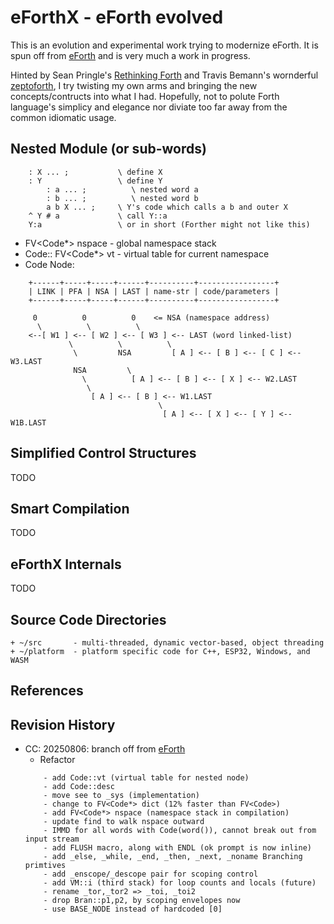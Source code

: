 # eForthX - eForth evolved

This is an evolution and experimental work trying to modernize eForth. It is spun off from [eForth](https://github.com/chochain/eforth) and is very much a work in progress.

Hinted by Sean Pringle's [Rethinking Forth](https://github.com/seanpringle/reforth) and Travis Bemann's wornderful [zeptoforth](https://github.com/tabemann/zeptoforth), I try twisting my own arms and bringing the new concepts/contructs into what I had. Hopefully, not to polute Forth language's simplicy and elegance nor diviate too far away from the common idiomatic usage.

## Nested Module (or sub-words)
```
    : X ... ;           \ define X
    : Y                 \ define Y
        : a ... ;          \ nested word a
        : b ... ;          \ nested word b
        a b X ... ;     \ Y's code which calls a b and outer X
    ^ Y # a             \ call Y::a
    Y:a                 \ or in short (Forther might not like this)
```
* FV<Code*> nspace - global namespace stack
* Code:: FV<Code*> vt - virtual table for current namespace
* Code Node:
```
    +------+-----+-----+------+----------+-----------------+
    | LINK | PFA | NSA | LAST | name-str | code/parameters |
    +------+-----+-----+------+----------+-----------------+

     0          0          0    <= NSA (namespace address)
      \          \          \
    <--[ W1 ] <-- [ W2 ] <-- [ W3 ] <-- LAST (word linked-list)
             \          \          \
              \         NSA         [ A ] <-- [ B ] <-- [ C ] <-- W3.LAST
              NSA         \
                \          [ A ] <-- [ B ] <-- [ X ] <-- W2.LAST
                 \
                  [ A ] <-- [ B ] <-- W1.LAST
                                 \
                                  [ A ] <-- [ X ] <-- [ Y ] <-- W1B.LAST
```

## Simplified Control Structures
   TODO
   
## Smart Compilation
   TODO
   
## eForthX Internals
   TODO
   
## Source Code Directories

    + ~/src       - multi-threaded, dynamic vector-based, object threading
    + ~/platform  - platform specific code for C++, ESP32, Windows, and WASM

## References

## Revision History

* CC: 20250806: branch off from [eForth](https://github.com/chochain/eforth)
    + Refactor
    ```
        - add Code::vt (virtual table for nested node)
        - add Code::desc
        - move see to _sys (implementation)
        - change to FV<Code*> dict (12% faster than FV<Code>)
        - add FV<Code*> nspace (namespace stack in compilation)
        - update find to walk nspace outward
        - IMMD for all words with Code(word()), cannot break out from input stream
        - add FLUSH macro, along with ENDL (ok prompt is now inline)
        - add _else, _while, _end, _then, _next, _noname Branching primtives
        - add _enscope/_descope pair for scoping control
        - add VM::i (third stack) for loop counts and locals (future)
        - rename _tor,_tor2 => _toi, _toi2
        - drop Bran::p1,p2, by scoping envelopes now
        - use BASE_NODE instead of hardcoded [0]
    ```
